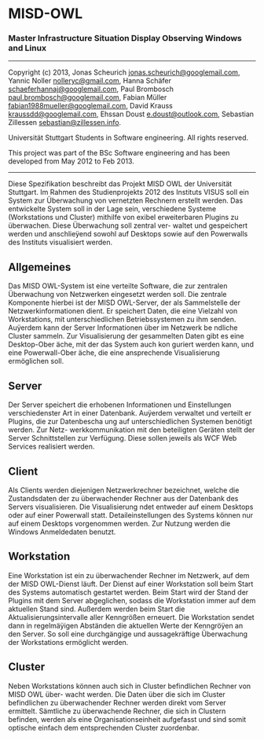 # MISD-OWL
### Master Infrastructure Situation Display Observing Windows and Linux
----

Copyright (c) 2013, Jonas Scheurich <jonas.scheurich@googlemail.com>, Yannic Noller <nolleryc@gmail.com>, Hanna Schäfer <schaeferhannaj@googlemail.com>, Paul Brombosch <paul.brombosch@googlemail.com>, Fabian Müller <fabian1988mueller@googlemail.com>, David Krauss <kraussdd@googlemail.com>, Ehssan Doust <e.doust@outlook.com>, Sebastian Zillessen <sebastian@zillessen.info>.

Universität Stuttgart
Students in Software engineering.
All rights reserved.

This project was part of the BSc Software engineering and has been developed from May 2012 to Feb 2013.


---

Diese Spezifikation beschreibt das Projekt MISD OWL der Universität Stuttgart.
Im Rahmen des Studienprojekts 2012 des Instituts VISUS soll ein System zur Überwachung von vernetzten Rechnern erstellt werden.
Das entwickelte System soll in der Lage sein, verschiedene Systeme (Workstations und Cluster) mithilfe von  exibel erweiterbaren Plugins zu überwachen. Diese Überwachung soll zentral ver- waltet und gespeichert werden und anschlieÿend sowohl auf Desktops sowie auf den Powerwalls des Instituts visualisiert werden.


## Allgemeines

Das MISD OWL-System ist eine verteilte Software, die zur zentralen Überwachung von Netzwerken eingesetzt werden soll. Die zentrale Komponente hierbei ist der MISD OWL-Server, der als Sammelstelle der Netzwerkinformationen dient. Er speichert Daten, die eine Vielzahl von Workstations, mit unterschiedlichen Betriebssystemen zu ihm senden. Auÿerdem kann der Server Informationen über im Netzwerk be ndliche Cluster sammeln. Zur Visualisierung der gesammelten Daten gibt es eine Desktop-Ober äche, mit der das System auch kon guriert werden kann, und eine Powerwall-Ober äche, die eine ansprechende Visualisierung ermöglichen soll.

## Server
Der Server speichert die erhobenen Informationen und Einstellungen verschiedenster Art in einer Datenbank. Auÿerdem verwaltet und verteilt er Plugins, die zur Datenbescha ung auf unterschiedlichen Systemen benötigt werden. Zur Netz- werkkommunikation mit den beteiligten Geräten stellt der Server Schnittstellen zur Verfügung. Diese sollen jeweils als WCF Web Services realisiert werden.

## Client
Als Clients werden diejenigen Netzwerkrechner bezeichnet, welche die Zustandsdaten der zu überwachender Rechner aus der Datenbank des Servers visualisieren. Die Visualisierung  ndet entweder auf einem Desktops oder auf einer Powerwall statt. Detaileinstellungen des Systems können nur auf einem Desktops vorgenommen werden. Zur Nutzung werden die Windows Anmeldedaten benutzt.


## Workstation
Eine Workstation ist ein zu überwachender Rechner im Netzwerk, auf dem der MISD OWL-Dienst läuft. Der Dienst auf einer Workstation soll beim Start des Systems automatisch gestartet werden. Beim Start wird der Stand der Plugins mit dem Server abgeglichen, sodass die Workstation immer auf dem aktuellen Stand sind. Außerdem werden beim Start die Aktualisierungsintervalle aller Kenngrößen erneuert. Die Workstation sendet dann in regelmäÿigen Abständen die aktuellen Werte der Kenngröÿen an den Server. So soll eine durchgängige und aussagekräftige Überwachung der Workstations ermöglicht werden.

## Cluster
Neben Workstations können auch sich in Cluster befindlichen Rechner von MISD OWL über- wacht werden. Die Daten über die sich im Cluster befindlichen zu überwachender Rechner werden direkt vom Server ermittelt. Sämtliche zu überwachende Rechner, die sich in Clustern befinden, werden als eine Organisationseinheit aufgefasst und sind somit optische einfach dem entsprechenden Cluster zuordenbar.

